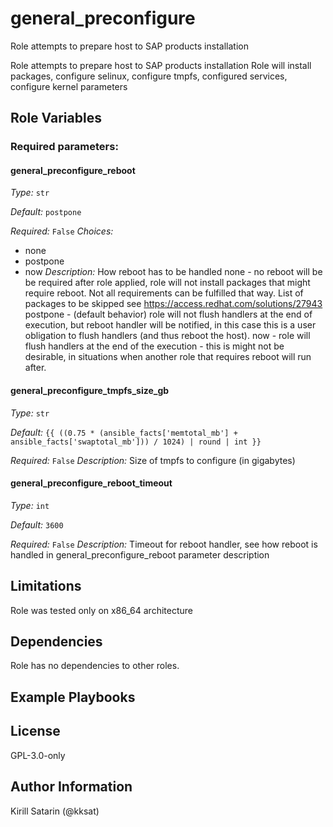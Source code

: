 <!--
SPDX-License-Identifier: GPL-3.0-only
SPDX-FileCopyrightText: 2023-2024 Red Hat, Project Atmosphere

Copyright 2023-2024 Red Hat, Project Atmosphere

This program is free software: you can redistribute it and/or modify it under the terms of the GNU
General Public License as published by the Free Software Foundation, version 3 of the License.

This program is distributed in the hope that it will be useful, but WITHOUT ANY WARRANTY; without
even the implied warranty of MERCHANTABILITY or FITNESS FOR A PARTICULAR PURPOSE.
See the GNU General Public License for more details.

Unless required by applicable law or agreed to in writing, software
distributed under the License is distributed on an "AS IS" BASIS,
WITHOUT WARRANTIES OR CONDITIONS OF ANY KIND, either express or implied.
See the License for the specific language governing permissions and
limitations under the License.

You should have received a copy of the GNU General Public License along with this program.
If not, see <https://www.gnu.org/licenses/>.
-->

# general_preconfigure

Role attempts to prepare host to SAP products installation


Role attempts to prepare host to SAP products installation
Role will install packages, configure selinux, configure tmpfs, configured services, configure kernel parameters



## Role Variables

### Required parameters:

 

#### general_preconfigure_reboot


_Type:_ `str`

_Default:_ `postpone`

_Required:_ `False`
_Choices:_
- none
- postpone
- now
_Description:_
How reboot has to be handled
none - no reboot will be be required after role applied,
role will not install packages that might require reboot. Not all requirements can be fulfilled that way.
List of packages to be skipped see <https://access.redhat.com/solutions/27943>
postpone - (default behavior) role will not flush handlers at the end of execution, but reboot handler will be notified,
in this case this is a user obligation to flush handlers (and thus reboot the host).
now - role will flush handlers at the end of the execution - this is might not be desirable,
in situations when another role that requires reboot will run after.


 

#### general_preconfigure_tmpfs_size_gb


_Type:_ `str`

_Default:_ `{{ ((0.75 * (ansible_facts['memtotal_mb'] + ansible_facts['swaptotal_mb'])) / 1024) | round | int }}`

_Required:_ `False`
_Description:_
Size of tmpfs to configure (in gigabytes)

 

#### general_preconfigure_reboot_timeout


_Type:_ `int`

_Default:_ `3600`

_Required:_ `False`
_Description:_
Timeout for reboot handler, see how reboot is handled in general_preconfigure_reboot parameter description

 
 

## Limitations

Role was tested only on x86_64 architecture

## Dependencies

Role has no dependencies to other roles.

## Example Playbooks



## License

GPL-3.0-only

## Author Information

Kirill Satarin (@kksat)
